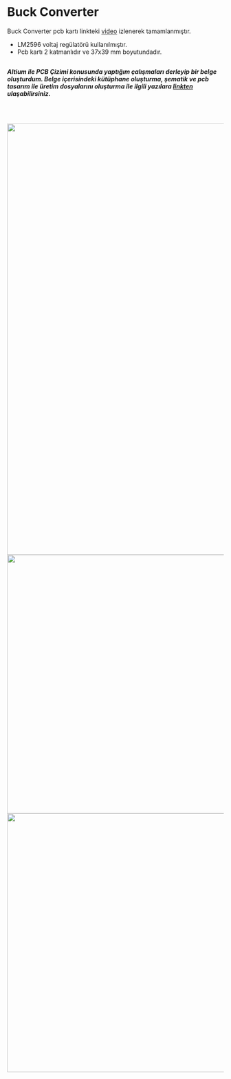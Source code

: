 # Buck Converter

Buck Converter pcb kartı linkteki [video](https://www.youtube.com/watch?v=n6VyZIZuCj0) izlenerek tamamlanmıştır.

- LM2596 voltaj regülatörü kullanılmıştır.
- Pcb kartı 2 katmanlıdır ve 37x39 mm boyutundadır.

##
***Altium ile PCB Çizimi konusunda yaptığım çalışmaları derleyip bir belge oluşturdum. Belge içerisindeki kütüphane oluşturma, şematik ve pcb tasarım ile üretim dosyalarını oluşturma ile ilgili yazılara [linkten](https://lnkd.in/d-QzRE9U) ulaşabilirsiniz.*** 
##

<br>

<p align="left">
  <img src="https://user-images.githubusercontent.com/64609951/209703851-25d988fc-c7f0-4c0e-8848-a74e05f0738d.png" width="1000"><br>
  <img src="https://user-images.githubusercontent.com/64609951/209703856-b59fd2a4-5dc3-401d-a2d5-0098c0a0b831.png" width="600"><br>
  <img src="https://user-images.githubusercontent.com/64609951/209703858-e47985b9-01b9-431f-94b7-9d16231b739e.png" width="600"><br>
</p>

